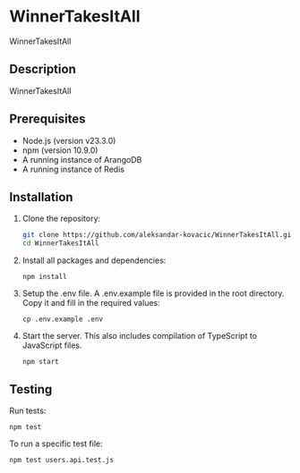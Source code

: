 # WinnerTakesItAll
WinnerTakesItAll

## Description
WinnerTakesItAll

## Prerequisites
- Node.js (version v23.3.0)
- npm (version 10.9.0)
- A running instance of ArangoDB
- A running instance of Redis

## Installation
1. Clone the repository:
   ```sh
   git clone https://github.com/aleksandar-kovacic/WinnerTakesItAll.git
   cd WinnerTakesItAll

2. Install all packages and dependencies:
   ```
   npm install
   ```

3. Setup the .env file. A .env.example file is provided in the root directory. Copy it and fill in the required values:
   ```
   cp .env.example .env
   ```

4. Start the server. This also includes compilation of TypeScript to JavaScript files.
   ```
   npm start
   ```

## Testing

Run tests:
   ```
   npm test
   ```

To run a specific test file:
   ```
   npm test users.api.test.js
   ```
